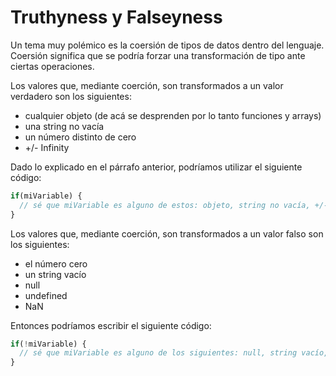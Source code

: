 # Truthyness y Falseyness
Un tema muy polémico es la coersión de tipos de datos dentro del lenguaje. Coersión significa que se podría forzar una transformación de tipo ante ciertas operaciones. 

Los valores que, mediante coerción, son transformados a un valor verdadero son los siguientes:
- cualquier objeto (de acá se desprenden por lo tanto funciones y arrays)
- una string no vacía
- un número distinto de cero
- +/- Infinity

Dado lo explicado en el párrafo anterior, podríamos utilizar el siguiente código:

```js
if(miVariable) {
  // sé que miVariable es alguno de estos: objeto, string no vacía, +/- Infinity o un número distinto de cero
}
```

Los valores que, mediante coerción, son transformados a un valor falso son los siguientes:
- el número cero
- un string vacío
- null
- undefined
- NaN

Entonces podríamos escribir el siguiente código:
```js
if(!miVariable) {
  // sé que miVariable es alguno de los siguientes: null, string vacío, el número cero, NaN o undefined
}
```
